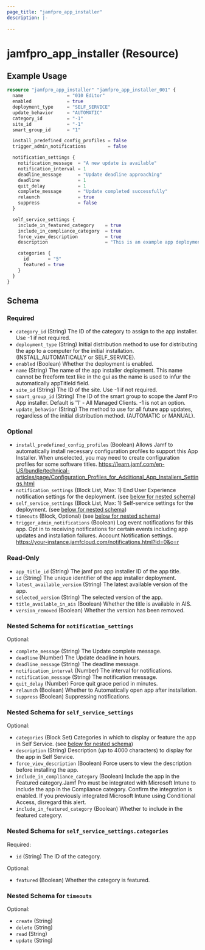 ```yaml
---
page_title: "jamfpro_app_installer"
description: |-
  
---
```


# jamfpro_app_installer (Resource)


## Example Usage
```terraform
resource "jamfpro_app_installer" "jamfpro_app_installer_001" {
  name                = "010 Editor"
  enabled             = true
  deployment_type     = "SELF_SERVICE"
  update_behavior     = "AUTOMATIC"
  category_id         = "-1"
  site_id             = "-1"
  smart_group_id      = "1"

  install_predefined_config_profiles = false
  trigger_admin_notifications        = false

  notification_settings {
    notification_message  = "A new update is available"
    notification_interval = 1
    deadline_message      = "Update deadline approaching"
    deadline              = 1
    quit_delay            = 1
    complete_message      = "Update completed successfully"
    relaunch              = true
    suppress              = false
  }

  self_service_settings {
    include_in_featured_category    = true
    include_in_compliance_category  = true
    force_view_description          = true
    description                     = "This is an example app deployment"

    categories {
      id       = "5"
      featured = true
    }
  }
}
```

<!-- schema generated by tfplugindocs -->
## Schema

### Required

- `category_id` (String) The ID of the category to assign to the app installer. Use -1 if not required.
- `deployment_type` (String) Initial distribution method to use for distributing the app to a computer for the initial installation. (INSTALL_AUTOMATICALLY or SELF_SERVICE).
- `enabled` (Boolean) Whether the deployment is enabled.
- `name` (String) The name of the app installer deployment. This name cannot be freeform text like in the gui as the name is used to infur the automatically appTitleId field.
- `site_id` (String) The ID of the site. Use -1 if not required.
- `smart_group_id` (String) The ID of the smart group to scope the Jamf Pro App installer. Default is '1' - All Managed Clients. -1 is not an option.
- `update_behavior` (String) The method to use for all future app updates, regardless of the initial distribution method. (AUTOMATIC or MANUAL).

### Optional

- `install_predefined_config_profiles` (Boolean) Allows Jamf to automatically install necessary configuration profiles to support this App Installer. When unselected, you may need to create configuration profiles for some software titles. https://learn.jamf.com/en-US/bundle/technical-articles/page/Configuration_Profiles_for_Additional_App_Installers_Settings.html
- `notification_settings` (Block List, Max: 1) End User Experience notification settings for the deployment. (see [below for nested schema](#nestedblock--notification_settings))
- `self_service_settings` (Block List, Max: 1) Self-service settings for the deployment. (see [below for nested schema](#nestedblock--self_service_settings))
- `timeouts` (Block, Optional) (see [below for nested schema](#nestedblock--timeouts))
- `trigger_admin_notifications` (Boolean) Log event notifications for this app. Opt in to receiving notifications for certain events including app updates and installation failures. Account Notification settings. https://your-instance.jamfcloud.com/notifications.html?id=0&o=r

### Read-Only

- `app_title_id` (String) The jamf pro app installer ID of the app title.
- `id` (String) The unique identifier of the app installer deployment.
- `latest_available_version` (String) The latest available version of the app.
- `selected_version` (String) The selected version of the app.
- `title_available_in_ais` (Boolean) Whether the title is available in AIS.
- `version_removed` (Boolean) Whether the version has been removed.

<a id="nestedblock--notification_settings"></a>
### Nested Schema for `notification_settings`

Optional:

- `complete_message` (String) The Update complete message.
- `deadline` (Number) The Update deadline in hours.
- `deadline_message` (String) The deadline message.
- `notification_interval` (Number) The interval for notifications.
- `notification_message` (String) The notification message.
- `quit_delay` (Number) Force quit grace period in minutes.
- `relaunch` (Boolean) Whether to Automatically open app after installation.
- `suppress` (Boolean) Suppressing notifications.


<a id="nestedblock--self_service_settings"></a>
### Nested Schema for `self_service_settings`

Optional:

- `categories` (Block Set) Categories in which to display or feature the app in Self Service. (see [below for nested schema](#nestedblock--self_service_settings--categories))
- `description` (String) Description (up to 4000 characters) to display for the app in Self Service.
- `force_view_description` (Boolean) Force users to view the description before installing the app.
- `include_in_compliance_category` (Boolean) Include the app in the Featured category.Jamf Pro must be integrated with Microsoft Intune to include the app in the Compliance category. Confirm the integration is enabled. If you previously integrated Microsoft Intune using Conditional Access, disregard this alert.
- `include_in_featured_category` (Boolean) Whether to include in the featured category.

<a id="nestedblock--self_service_settings--categories"></a>
### Nested Schema for `self_service_settings.categories`

Required:

- `id` (String) The ID of the category.

Optional:

- `featured` (Boolean) Whether the category is featured.



<a id="nestedblock--timeouts"></a>
### Nested Schema for `timeouts`

Optional:

- `create` (String)
- `delete` (String)
- `read` (String)
- `update` (String)